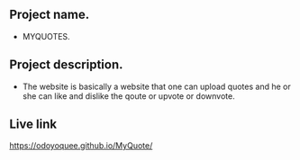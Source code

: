 ## Project name.
- MYQUOTES.
## Project description.
- The website is basically a website that one can upload quotes and he or she can like and dislike the qoute or upvote or downvote.

## Live link
https://odoyoquee.github.io/MyQuote/
